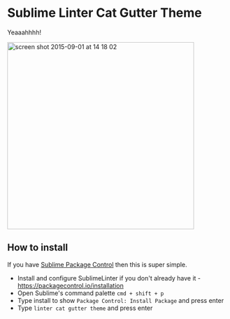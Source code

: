 
# Sublime Linter Cat Gutter Theme

Yeaaahhhh!

<img width="427" alt="screen shot 2015-09-01 at 14 18 02" src="https://cloud.githubusercontent.com/assets/4446634/9605257/907d3b5c-50b4-11e5-8418-9e73b2ad5194.png">

## How to install

If you have [Sublime Package Control](https://packagecontrol.io/installation) then this is super simple.
* Install and configure SublimeLinter if you don't already have it - https://packagecontrol.io/installation
* Open Sublime's command palette `cmd + shift + p`
* Type install to show `Package Control: Install Package` and press enter
* Type `linter cat gutter theme` and press enter
